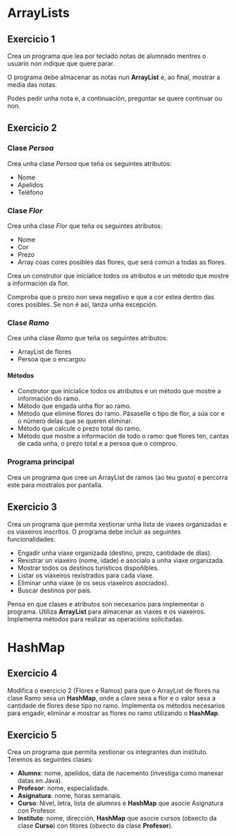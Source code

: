 # ArrayLists

## Exercicio 1

Crea un programa que lea por teclado notas de alumnado mentres o usuario non indique que quere parar.

O programa debe almacenar as notas nun **ArrayList** e, ao final, mostrar a media das notas.

Podes pedir unha nota e, a continuación, preguntar se quere continuar ou non.

## Exercicio 2

### Clase *Persoa*

Crea unha clase *Persoa* que teña os seguintes atributos:
- Nome
- Apelidos
- Teléfono

### Clase *Flor*

Crea unha clase *Flor* que teña os seguintes atributos:
- Nome
- Cor
- Prezo
- Array coas cores posibles das flores, que será común a todas as flores.

Crea un construtor que inicialice todos os atributos e un método que mostre a información da flor.

Comproba que o prezo non sexa negativo e que a cor estea dentro das cores posibles. Se non é así, lanza unha excepción.

### Clase *Ramo*

Crea unha clase *Ramo* que teña os seguintes atributos:
- ArrayList de flores
- Persoa que o encargou

#### Métodos

- Construtor que inicialice todos os atributos e un método que mostre a información do ramo.
- Método que engada unha flor ao ramo.
- Método que elimine flores do ramo. Pásaselle o tipo de flor, a súa cor e o número delas que se queren eliminar.
- Método que calcule o prezo total do ramo.
- Método que mostre a información de todo o ramo: que flores ten, cantas de cada unha, o prezo total e a persoa que o comprou.

### Programa principal

Crea un programa que cree un ArrayList de ramos (ao teu gusto) e percorra este para mostralos por pantalla.

## Exercicio 3

Crea un programa que permita xestionar unha lista de viaxes organizadas e os viaxeiros inscritos. O programa debe incluír as seguintes funcionalidades:

- Engadir unha viaxe organizada (destino, prezo, cantidade de días).
- Rexistrar un viaxeiro (nome, idade) e asocialo a unha viaxe organizada.
- Mostrar todos os destinos turísticos dispoñibles.
- Listar os viaxeiros rexistrados para cada viaxe.
- Eliminar unha viaxe (e os seus viaxeiros asociados).
- Buscar destinos por país.

Pensa en que clases e atributos son necesarios para implementar o programa. Utiliza **ArrayList** para almacenar as viaxes e os viaxeiros. Implementa métodos para realizar as operacións solicitadas.

# HashMap

## Exercicio 4

Modifica o exercicio 2 (Flores e Ramos) para que o ArrayList de flores na clase Ramo sexa un **HashMap**, onde a clave sexa a flor e o valor sexa a cantidade de flores dese tipo no ramo. Implementa os métodos necesarios para engadir, eliminar e mostrar as flores no ramo utilizando o **HashMap**.

## Exercicio 5

Crea un programa que permita xestionar os integrantes dun instituto. Teremos as seguintes clases:
- **Alumnx**: nome, apelidos, data de nacemento (investiga como manexar datas en Java).
- **Profesor**: nome, especialidade.
- **Asignatura**: nome, horas semanais.
- **Curso**: Nivel, letra, lista de alumnxs e **HashMap** que asocie Asignatura con Profesor.
- **Instituto**: nome, dirección, **HashMap** que asocie cursos (obxecto da clase **Curso**) con titores (obxecto da clase **Profesor**).
